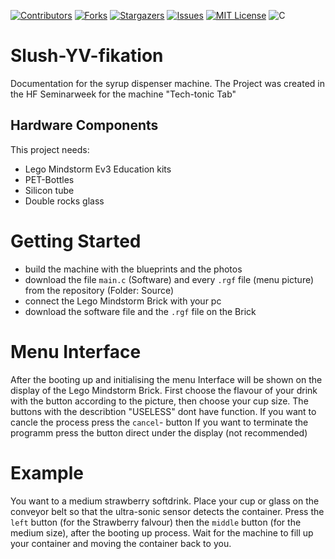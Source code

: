 [![Contributors][contributors-shield]][contributors-url]
[![Forks][forks-shield]][forks-url]
[![Stargazers][stars-shield]][stars-url]
[![Issues][issues-shield]][issues-url]
[![MIT License][license-shield]][license-url]
![C](https://img.shields.io/badge/c-%2300599C.svg?style=for-the-badge&logo=c&logoColor=white)


# Slush-YV-fikation
Documentation for the syrup dispenser machine.
The Project was created in the HF Seminarweek for the machine "Tech-tonic Tab"



## Hardware Components
This project needs:
- Lego Mindstorm Ev3 Education kits
- PET-Bottles
- Silicon tube
- Double rocks glass

# Getting Started

- build the machine with the blueprints and the photos 
- download the file `main.c` (Software) and every `.rgf` file (menu picture) from the repository (Folder: Source)
- connect the Lego Mindstorm Brick with your pc
- download the software file and the `.rgf` file on the Brick

# Menu Interface

After the booting up and initialising the menu Interface will be shown on the display of the Lego Mindstorm Brick.
First choose the flavour of your drink with the button according to the picture, then choose your cup size.
The buttons with the describtion "USELESS" dont have function.
If you want to cancle the process press the `cancel`- button
If you want to terminate the programm press the button direct under the display (not recommended)

# Example

You want to a medium strawberry softdrink.
Place your cup or glass on the conveyor belt so that the ultra-sonic sensor detects the container.
Press the `left` button (for the Strawberry falvour) then the `middle` button (for the medium size), after the booting up process.
Wait for the machine to fill up your container and moving the container back to you.

[contributors-shield]: https://img.shields.io/github/contributors/bbz-hft-software-engineering/Slush-YV-fikation.svg?style=for-the-badge
[contributors-url]: https://github.com/bbz-hft-software-engineering/Slush-YV-fikation/graphs/contributors
[forks-shield]: https://img.shields.io/github/forks/bbz-hft-software-engineering/Slush-YV-fikation.svg?style=for-the-badge
[forks-url]: https://github.com/bbz-hft-software-engineering/Slush-YV-fikation/network/members
[stars-shield]: https://img.shields.io/github/stars/bbz-hft-software-engineering/Slush-YV-fikation.svg?style=for-the-badge
[stars-url]: https://github.com/bbz-hft-software-engineering/Slush-YV-fikation/stargazers
[issues-shield]: https://img.shields.io/github/issues/bbz-hft-software-engineering/Slush-YV-fikation.svg?style=for-the-badge
[issues-url]: https://github.com/bbz-hft-software-engineering/Slush-YV-fikation/issues
[license-shield]: https://img.shields.io/github/license/bbz-hft-software-engineering/Slush-YV-fikation.svg?style=for-the-badge
[license-url]: https://github.com/bbz-hft-software-engineering/Slush-YV-fikation/LICENSE.txt
